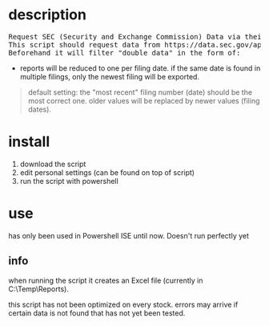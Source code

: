 # description

<pre>
Request SEC (Security and Exchange Commission) Data via their API-URL.
This script should request data from https://data.sec.gov/api/xbrl (in different endpoints) and export them to excel.
Beforehand it will filter "double data" in the form of:
</pre>

- reports will be reduced to one per filing date. if the same date is found in multiple filings, only the newest filing will be exported.
> default setting: the "most recent" filing number (date) should be the most correct one. older values will be replaced by newer values (filing dates).

# install

1. download the script
2. edit personal settings (can be found on top of script)
3. run the script with powershell

# use

has only been used in Powershell ISE until now.
Doesn't run perfectly yet

## info
when running the script it creates an Excel file (currently in C:\Temp\Reports\).

this script has not been optimized on every stock. 
errors may arrive if certain data is not found that has not yet been tested.
